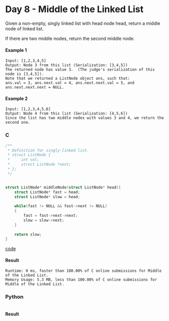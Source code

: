 # Day 8 - Middle of the Linked List
Given a non-empty, singly linked list with head node head, return a middle node of linked list.

If there are two middle nodes, return the second middle node.

#### Example 1
```
Input: [1,2,3,4,5]
Output: Node 3 from this list (Serialization: [3,4,5])
The returned node has value 3.  (The judge's serialization of this node is [3,4,5]).
Note that we returned a ListNode object ans, such that:
ans.val = 3, ans.next.val = 4, ans.next.next.val = 5, and ans.next.next.next = NULL.
```

#### Example 2
```
Input: [1,2,3,4,5,6]
Output: Node 4 from this list (Serialization: [4,5,6])
Since the list has two middle nodes with values 3 and 4, we return the second one.
```

### C
```C
/**
 * Definition for singly-linked list.
 * struct ListNode {
 *     int val;
 *     struct ListNode *next;
 * };
 */


struct ListNode* middleNode(struct ListNode* head){
    struct ListNode* fast = head;
    struct ListNode* slow = head;
    
    while(fast != NULL && fast->next != NULL)
    {
        fast = fast->next->next;
        slow = slow->next;
    }
    
    return slow;
}
```
[code](C/Middle-of-the-Linked-List.c)

#### Result
```
Runtime: 0 ms, faster than 100.00% of C online submissions for Middle of the Linked List.
Memory Usage: 5.3 MB, less than 100.00% of C online submissions for Middle of the Linked List.
```

### Python
```python

```

#### Result
```

```
